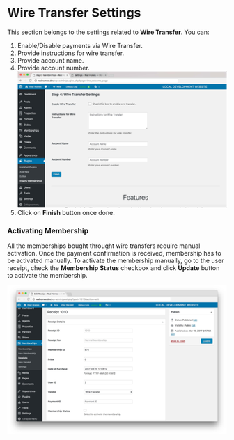 # Wire Transfer Settings

This section belongs to the settings related to **Wire Transfer**. You can:

1. Enable/Disable payments via Wire Transfer.
2. Provide instructions for wire transfer.
3. Provide account name.
4. Provide account number.
![Real Homes Documentation](images/membership/ims-wire.jpg)
5. Click on **Finish** button once done.

### Activating Membership

All the memberships bought throught wire transfers require manual activation. Once the payment confirmation is received, membership has to be activated manually. To activate the membership manually, go to the user receipt, check the **Membership Status** checkbox and click **Update** button to activate the membership. 

![Real Homes Documentation](images/membership/receipts.jpg)